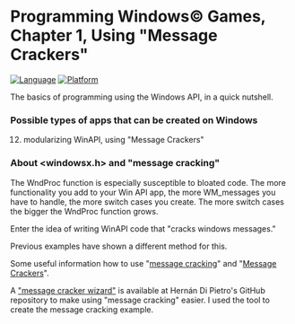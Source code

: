 # Programming Windows© Games, Chapter 1, Using "Message Crackers"
[![Language](https://img.shields.io/badge/Language%20-C++-blue.svg)](https://github.com/GeorgePimpleton/Win32-games/)
[![Platform](https://img.shields.io/badge/Platform%20-Win32-blue.svg)](https://github.com/GeorgePimpleton/Win32-games/)

The basics of programming using the Windows API, in a quick nutshell.  

### Possible types of apps that can be created on Windows
12. modularizing WinAPI, using "Message Crackers"

### About <windowsx.h> and "message cracking"
The WndProc function is especially susceptible to bloated code.  The more functionality you add to your Win API app, the more WM_messages you have to handle, the more switch cases you create.  The more switch cases the bigger the  WndProc function grows.

Enter the idea of writing WinAPI code that "cracks windows messages."

Previous examples have shown a different method for this.

Some useful information how to use "[message cracking](https://www.codeproject.com/Articles/4948/Message-Cracker-Wizard-for-Win-SDK-Developers)" and "[Message Crackers](https://flylib.com/books/en/4.419.1.188/1/)".

A ["message cracker wizard"](https://github.com/hernandp/MessageCrackerWizard) is available at Hernán Di Pietro's GitHub repository to make using "message cracking" easier.  I used the tool to create the message cracking example.
